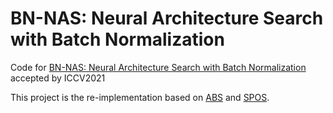 BN-NAS: Neural Architecture Search with Batch Normalization
=========================================
Code for [BN-NAS: Neural Architecture Search with Batch Normalization](https://arxiv.org/abs/2108.07375) accepted by ICCV2021

This project is the re-implementation based on [ABS](https://github.com/megvii-model/AngleNAS) and [SPOS](https://github.com/megvii-model/SinglePathOneShot).


